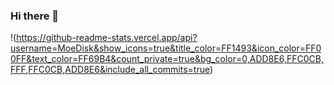 ### Hi there 👋

<!--
**MoeDisk/MoeDisk** is a ✨ _special_ ✨ repository because its `README.md` (this file) appears on your GitHub profile.

Here are some ideas to get you started:

- 🔭 I’m currently working on ...
- 🌱 I’m currently learning ...
- 👯 I’m looking to collaborate on ...
- 🤔 I’m looking for help with ...
- 💬 Ask me about ...
- 📫 How to reach me: ...
- 😄 Pronouns: ...
- ⚡ Fun fact: ...
-->

!(https://github-readme-stats.vercel.app/api?username=MoeDisk&show_icons=true&title_color=FF1493&icon_color=FF00FF&text_color=FF69B4&count_private=true&bg_color=0,ADD8E6,FFC0CB,FFF,FFC0CB,ADD8E6&include_all_commits=true)
